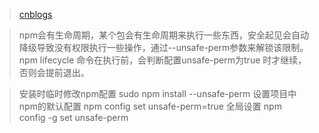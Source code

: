 > [cnblogs](https://www.cnblogs.com/chrissong/p/10961521.html)

> npm会有生命周期，某个包会有生命周期来执行一些东西，安全起见会自动降级导致没有权限执行一些操作，通过--unsafe-perm参数来解锁该限制。
npm lifecycle 命令在执行前，会判断配置unsafe-perm为true 时才继续，否则会提前退出。

> 安装时临时修改npm配置 sudo npm install --unsafe-perm
> 设置项目中npm的默认配置 npm config set unsafe-perm=true
> 全局设置 npm config -g set unsafe-perm
